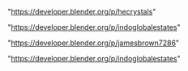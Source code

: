 "https://developer.blender.org/p/hecrystals"

"https://developer.blender.org/p/indoglobalestates"

 
"https://developer.blender.org/p/jamesbrown7286"


"https://developer.blender.org/p/indoglobalestates"


 
